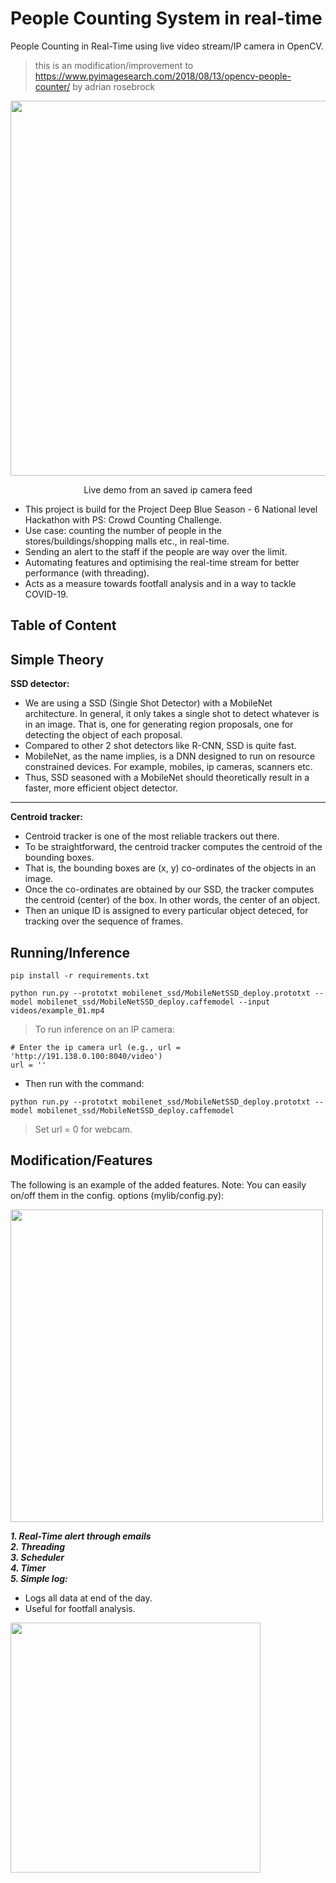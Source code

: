 # People Counting System in real-time  
People Counting in Real-Time using live video stream/IP camera in OpenCV.

> this is an modification/improvement to https://www.pyimagesearch.com/2018/08/13/opencv-people-counter/ by adrian rosebrock

<div align="center">
<img src=https://imgur.com/tZYiOkt.gif" width=600>
<p>Live demo from an saved ip camera feed</p>
</div>

- This project is build for the Project Deep Blue Season - 6 National level Hackathon with PS: Crowd Counting Challenge.
- Use case: counting the number of people in the stores/buildings/shopping malls etc., in real-time.
- Sending an alert to the staff if the people are way over the limit.
- Automating features and optimising the real-time stream for better performance (with threading).
- Acts as a measure towards footfall analysis and in a way to tackle COVID-19.

## Table of Content

## Simple Theory
**SSD detector:**
- We are using a SSD (Single Shot Detector) with a MobileNet architecture. In general, it only takes a single shot to detect whatever is in an image. That is, one for generating region proposals, one for detecting the object of each proposal. 
- Compared to other 2 shot detectors like R-CNN, SSD is quite fast.
- MobileNet, as the name implies, is a DNN designed to run on resource constrained devices. For example, mobiles, ip cameras, scanners etc.
- Thus, SSD seasoned with a MobileNet should theoretically result in a faster, more efficient object detector.
---
**Centroid tracker:**
- Centroid tracker is one of the most reliable trackers out there.
- To be straightforward, the centroid tracker computes the centroid of the bounding boxes.
- That is, the bounding boxes are (x, y) co-ordinates of the objects in an image. 
- Once the co-ordinates are obtained by our SSD, the tracker computes the centroid (center) of the box. In other words, the center of an object.
- Then an unique ID is assigned to every particular object deteced, for tracking over the sequence of frames.

## Running/Inference
```
pip install -r requirements.txt
```
```
python run.py --prototxt mobilenet_ssd/MobileNetSSD_deploy.prototxt --model mobilenet_ssd/MobileNetSSD_deploy.caffemodel --input videos/example_01.mp4
```
> To run inference on an IP camera:
```
# Enter the ip camera url (e.g., url = 'http://191.138.0.100:8040/video')
url = ''
```
- Then run with the command:
```
python run.py --prototxt mobilenet_ssd/MobileNetSSD_deploy.prototxt --model mobilenet_ssd/MobileNetSSD_deploy.caffemodel
```
> Set url = 0 for webcam.

## Modification/Features
The following is an example of the added features. Note: You can easily on/off them in the config. options (mylib/config.py):

<img src="https://imgur.com/Lr8mdUW.png" width=500>

***1. Real-Time alert through emails***  
***2. Threading***  
***3. Scheduler***  
***4. Timer***  
***5. Simple log:***  
- Logs all data at end of the day.
- Useful for footfall analysis.
<img src="https://imgur.com/CV2nCjx.png" width=400>
